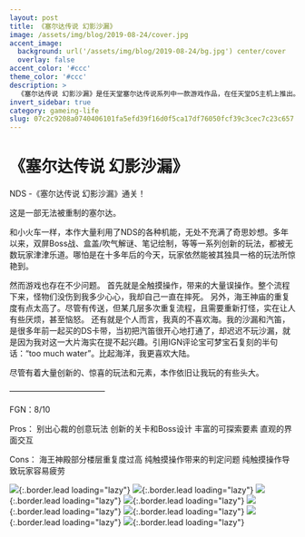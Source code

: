 ```yaml
---
layout: post
title: 《塞尔达传说 幻影沙漏》
image: /assets/img/blog/2019-08-24/cover.jpg
accent_image: 
  background: url('/assets/img/blog/2019-08-24/bg.jpg') center/cover
  overlay: false
accent_color: '#ccc'
theme_color: '#ccc'
description: >
  《塞尔达传说 幻影沙漏》是任天堂塞尔达传说系列中一款游戏作品，在任天堂DS主机上推出。 游戏采用3D卡通渲染的画面风格，搭配以俯角为主的摄影机视点，依据游戏内容有时也会转换为其他角度的视点。本作品的影像风格与《塞尔达传说 风之杖》类似，而根据任天堂美国分公司证实，《幻影沙漏》是该游戏的正统续作。
invert_sidebar: true
category: gameing-life
slug: 07c2c9208a0740406101fa5efd39f16d0f5ca17df76050fcf39c3cec7c23c657
---
```


# 《塞尔达传说 幻影沙漏》

NDS -《塞尔达传说 幻影沙漏》通关！

这是一部无法被重制的塞尔达。

和小火车一样，本作大量利用了NDS的各种机能，无处不充满了奇思妙想。多年以来，双屏Boss战、盒盖/吹气解谜、笔记绘制，等等一系列创新的玩法，都被无数玩家津津乐道。哪怕是在十多年后的今天，玩家依然能被其独具一格的玩法所惊艳到。

然而游戏也存在不少问题。
首先就是全触摸操作，带来的大量误操作。整个流程下来，怪物们没伤到我多少心心，我却自己一直在摔死。
另外，海王神庙的重复度有点太高了。尽管有传送，但某几层多次重复流程，且需要重新打怪，实在让人有些厌烦，甚至恼怒。
还有就是个人而言，我真的不喜欢海。我的沙漏和汽笛，是很多年前一起买的DS卡带，当初把汽笛很开心地打通了，却迟迟不玩沙漏，就是因为我对这一大片海实在提不起兴趣。引用IGN评论宝可梦宝石复刻的半句话：“too much water”。比起海洋，我更喜欢大陆。

尽管有着大量创新的、惊喜的玩法和元素，本作依旧让我玩的有些头大。

————————————

FGN：8/10

Pros：
别出心裁的创意玩法
创新的关卡和Boss设计
丰富的可探索要素
直观的界面交互

Cons：
海王神殿部分楼层重复度过高
纯触摸操作带来的判定问题
纯触摸操作导致玩家容易疲劳

![](/assets/img/blog/2019-08-24/1.jpg){:.border.lead loading="lazy"}
![](/assets/img/blog/2019-08-24/2.jpg){:.border.lead loading="lazy"}
![](/assets/img/blog/2019-08-24/3.jpg){:.border.lead loading="lazy"}
![](/assets/img/blog/2019-08-24/4.jpg){:.border.lead loading="lazy"}
![](/assets/img/blog/2019-08-24/5.jpg){:.border.lead loading="lazy"}
![](/assets/img/blog/2019-08-24/6.jpg){:.border.lead loading="lazy"}
![](/assets/img/blog/2019-08-24/7.jpg){:.border.lead loading="lazy"}
![](/assets/img/blog/2019-08-24/8.jpg){:.border.lead loading="lazy"}

